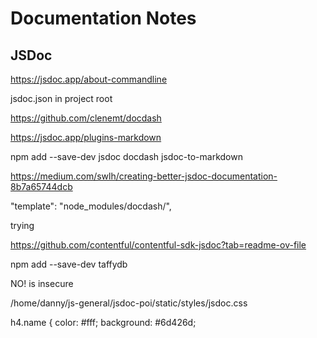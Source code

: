 # Documentation Notes

## JSDoc

https://jsdoc.app/about-commandline

jsdoc.json in project root

https://github.com/clenemt/docdash

https://jsdoc.app/plugins-markdown

npm add --save-dev jsdoc docdash jsdoc-to-markdown

https://medium.com/swlh/creating-better-jsdoc-documentation-8b7a65744dcb

"template": "node_modules/docdash/",

trying

https://github.com/contentful/contentful-sdk-jsdoc?tab=readme-ov-file

npm add --save-dev taffydb

NO! is insecure

/home/danny/js-general/jsdoc-poi/static/styles/jsdoc.css

h4.name {
color: #fff;
background: #6d426d;
